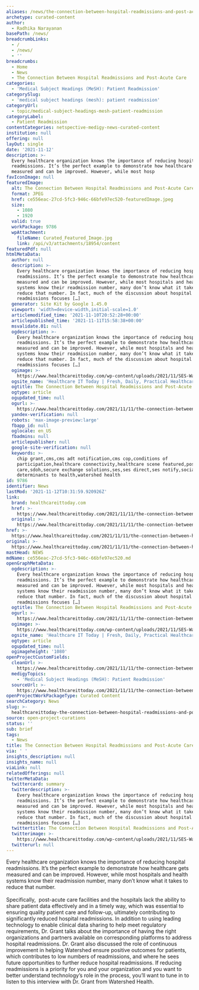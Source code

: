 ```yaml
---
aliases: /news/the-connection-between-hospital-readmissions-and-post-acute-care
archetype: curated-content
author:
  - Radhika Narayanan
basePath: /news/
breadcrumbLinks:
  - /
  - /news/
  - ''
breadcrumbs:
  - Home
  - News
  - The Connection Between Hospital Readmissions and Post-Acute Care
categories:
  - 'Medical Subject Headings (MeSH): Patient Readmission'
categorySlug:
  - 'medical subject headings (mesh): patient readmission'
categoryUrl:
  - topic/medical-subject-headings-mesh-patient-readmission
categoryLabel:
  - Patient Readmission
contentCategories: netspective-medigy-news-curated-content
institution: null
offering: null
layOut: single
date: '2021-11-12'
description: >-
  Every healthcare organization knows the importance of reducing hospital
  readmissions. It’s the perfect example to demonstrate how healthcare gets
  measured and can be improved. However, while most hosp
favIconImage: null
featuredImage:
  alt: The Connection Between Hospital Readmissions and Post-Acute Care
  format: JPEG
  href: ce556eac-27cd-5fc3-946c-66bfe97ec520-featuredImage.jpeg
  size:
    - 1080
    - 1920
  valid: true
  workPackage: 9786
  wpAttachment:
    fileName: Curated_Featured_Image.jpg
    link: /api/v3/attachments/18954/content
featuredPdf: null
htmlMetaData:
  author: null
  description: >-
    Every healthcare organization knows the importance of reducing hospital
    readmissions. It’s the perfect example to demonstrate how healthcare gets
    measured and can be improved. However, while most hospitals and health
    systems know their readmission number, many don’t know what it takes to
    reduce that number. In fact, much of the discussion about hospital
    readmissions focuses […]
  generator: Site Kit by Google 1.45.0
  viewport: 'width=device-width,initial-scale=1.0'
  articlemodified_time: '2021-11-10T20:52:28+00:00'
  articlepublished_time: '2021-11-11T15:58:38+00:00'
  msvalidate.01: null
  ogdescription: >-
    Every healthcare organization knows the importance of reducing hospital
    readmissions. It’s the perfect example to demonstrate how healthcare gets
    measured and can be improved. However, while most hospitals and health
    systems know their readmission number, many don’t know what it takes to
    reduce that number. In fact, much of the discussion about hospital
    readmissions focuses […]
  ogimage: >-
    https://www.healthcareittoday.com/wp-content/uploads/2021/11/SES-Watershed-Health-Hospital-Readmissions-and-Post-Acute-Care.jpg
  ogsite_name: 'Healthcare IT Today | Fresh, Daily, Practical Healthcare IT Insights'
  ogtitle: The Connection Between Hospital Readmissions and Post-Acute Care
  ogtype: article
  ogupdated_time: null
  ogurl: >-
    https://www.healthcareittoday.com/2021/11/11/the-connection-between-hospital-readmissions-and-post-acute-care/
  yandex-verification: null
  robots: 'max-image-preview:large'
  fbapp_id: null
  oglocale: en_US
  fbadmins: null
  articlepublisher: null
  google-site-verification: null
  keywords: >-
    chip grant,cms,cms adt notification,cms cop,conditions of
    participation,healthcare connectivity,healthcare scene featured,post-acute
    care,sdoh,secure exchange solutions,ses,ses direct,ses notify,social
    determinants to health,watershed health
id: 9786
identifier: News
lastMod: '2021-11-12T10:31:59.920926Z'
link:
  brand: healthcareittoday.com
  href: >-
    https://www.healthcareittoday.com/2021/11/11/the-connection-between-hospital-readmissions-and-post-acute-care/
  original: >-
    https://www.healthcareittoday.com/2021/11/11/the-connection-between-hospital-readmissions-and-post-acute-care/
href: >-
  https://www.healthcareittoday.com/2021/11/11/the-connection-between-hospital-readmissions-and-post-acute-care/
original: >-
  https://www.healthcareittoday.com/2021/11/11/the-connection-between-hospital-readmissions-and-post-acute-care/
mastHead: NEWS
mdName: ce556eac-27cd-5fc3-946c-66bfe97ec520.md
openGraphMetaData:
  ogdescription: >-
    Every healthcare organization knows the importance of reducing hospital
    readmissions. It’s the perfect example to demonstrate how healthcare gets
    measured and can be improved. However, while most hospitals and health
    systems know their readmission number, many don’t know what it takes to
    reduce that number. In fact, much of the discussion about hospital
    readmissions focuses […]
  ogtitle: The Connection Between Hospital Readmissions and Post-Acute Care
  ogurl: >-
    https://www.healthcareittoday.com/2021/11/11/the-connection-between-hospital-readmissions-and-post-acute-care/
  ogimage: >-
    https://www.healthcareittoday.com/wp-content/uploads/2021/11/SES-Watershed-Health-Hospital-Readmissions-and-Post-Acute-Care.jpg
  ogsite_name: 'Healthcare IT Today | Fresh, Daily, Practical Healthcare IT Insights'
  ogtype: article
  ogupdated_time: null
  ogimageheight: '1080'
openProjectCustomFields:
  cleanUrl: >-
    https://www.healthcareittoday.com/2021/11/11/the-connection-between-hospital-readmissions-and-post-acute-care/
  medigyTopics:
    - 'Medical Subject Headings (MeSH): Patient Readmission'
  sourceUrl: >-
    https://www.healthcareittoday.com/2021/11/11/the-connection-between-hospital-readmissions-and-post-acute-care/
openProjectWorkPackageType: Curated Content
searchCategory: News
slug: >-
  healthcareittoday-the-connection-between-hospital-readmissions-and-post-acute-care
source: open-project-curations
status: ''
sub: brief
tags:
  - News
title: The Connection Between Hospital Readmissions and Post-Acute Care
via: ' '
insights_description: null
insights_name: null
viaLink: null
relatedOfferings: null
twitterMetaData:
  twittercard: summary
  twitterdescription: >-
    Every healthcare organization knows the importance of reducing hospital
    readmissions. It’s the perfect example to demonstrate how healthcare gets
    measured and can be improved. However, while most hospitals and health
    systems know their readmission number, many don’t know what it takes to
    reduce that number. In fact, much of the discussion about hospital
    readmissions focuses […]
  twittertitle: The Connection Between Hospital Readmissions and Post-Acute Care
  twitterimage: >-
    https://www.healthcareittoday.com/wp-content/uploads/2021/11/SES-Watershed-Health-Hospital-Readmissions-and-Post-Acute-Care.jpg
  twitterurl: null
---
```

<p>Every healthcare organization knows the importance of reducing hospital readmissions. It’s the perfect example to demonstrate how healthcare gets measured and can be improved. However, while most hospitals and health systems know their readmission number, many don’t know what it takes to reduce that number.&nbsp;<br><br>Specifically, &nbsp;post-acute care facilities and the hospitals lack the ability to share patient data effectively and in a timely way, which was essential to ensuring quality patient care and follow-up, ultimately contributing to significantly reduced hospital readmissions.
In addition to using leading technology to enable clinical data sharing to help meet regulatory requirements, Dr. Grant talks about the importance of having the right organizations and partners available on corresponding platforms to address hospital readmissions.
Dr. Grant also discussed the role of continuous improvement in helping Watershed ensure positive outcomes for patients, which contributes to low numbers of readmissions, and where he sees future opportunities to further reduce hospital readmissions.
If reducing readmissions is a priority for you and your organization and you want to better understand technology’s role in the process, you’ll want to tune in to listen to this interview with Dr. Grant from Watershed Health.</p>